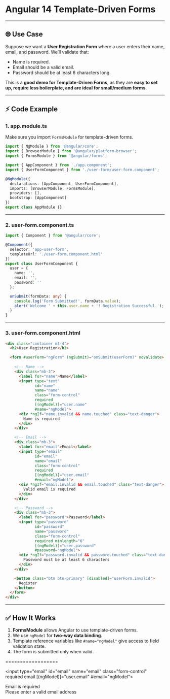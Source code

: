 # **Angular 14 Template-Driven Forms** 

---

## 🌐 Use Case

Suppose we want a **User Registration Form** where a user enters their name, email, and password.
We’ll validate that:

* Name is required.
* Email should be a valid email.
* Password should be at least 6 characters long.

This is a **good demo for Template-Driven Forms**, as they are **easy to set up, require less boilerplate, and are ideal for small/medium forms**.

---

## ⚡ Code Example

### 1. app.module.ts

Make sure you import `FormsModule` for template-driven forms.

```ts
import { NgModule } from '@angular/core';
import { BrowserModule } from '@angular/platform-browser';
import { FormsModule } from '@angular/forms';

import { AppComponent } from './app.component';
import { UserFormComponent } from './user-form/user-form.component';

@NgModule({
  declarations: [AppComponent, UserFormComponent],
  imports: [BrowserModule, FormsModule],
  providers: [],
  bootstrap: [AppComponent]
})
export class AppModule {}
```

---

### 2. user-form.component.ts

```ts
import { Component } from '@angular/core';

@Component({
  selector: 'app-user-form',
  templateUrl: './user-form.component.html'
})
export class UserFormComponent {
  user = {
    name: '',
    email: '',
    password: ''
  };

  onSubmit(formData: any) {
    console.log('Form Submitted!', formData.value);
    alert('Welcome ' + this.user.name + '! Registration Successful.');
  }
}
```

---

### 3. user-form.component.html

```html
<div class="container mt-4">
  <h2>User Registration</h2>

  <form #userForm="ngForm" (ngSubmit)="onSubmit(userForm)" novalidate>
    
    <!-- Name -->
    <div class="mb-3">
      <label for="name">Name</label>
      <input type="text" 
             id="name" 
             name="name" 
             class="form-control"
             required
             [(ngModel)]="user.name" 
             #name="ngModel">
      <div *ngIf="name.invalid && name.touched" class="text-danger">
        Name is required
      </div>
    </div>

    <!-- Email -->
    <div class="mb-3">
      <label for="email">Email</label>
      <input type="email" 
             id="email" 
             name="email" 
             class="form-control"
             required
             [(ngModel)]="user.email" 
             #email="ngModel">
      <div *ngIf="email.invalid && email.touched" class="text-danger">
        Valid email is required
      </div>
    </div>

    <!-- Password -->
    <div class="mb-3">
      <label for="password">Password</label>
      <input type="password" 
             id="password" 
             name="password" 
             class="form-control"
             required minlength="6"
             [(ngModel)]="user.password" 
             #password="ngModel">
      <div *ngIf="password.invalid && password.touched" class="text-danger">
        Password must be at least 6 characters
      </div>
    </div>

    <button class="btn btn-primary" [disabled]="userForm.invalid">
      Register
    </button>
  </form>
</div>
```

---

## ✅ How It Works

1. **FormsModule** allows Angular to use template-driven forms.
2. We use `ngModel` for **two-way data binding**.
3. Template reference variables like `#name="ngModel"` give access to field validation state.
4. The form is submitted only when valid.


==================


<input type="email" 
       id="email" 
       name="email" 
       class="form-control"
       required
       email                 <!-- ✅ Angular's EmailValidator -->
       [(ngModel)]="user.email" 
       #email="ngModel">

<!-- Error Messages -->
<div *ngIf="email.errors?.['required'] && email.touched" class="text-danger">
  Email is required
</div>
<div *ngIf="email.errors?.['email'] && email.touched" class="text-danger">
  Please enter a valid email address
</div>

